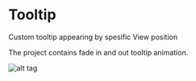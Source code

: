 # Tooltip
Custom tooltip appearing by spesific View position

The project contains fade in and out tooltip animation.


![alt tag](https://github.com/motis10/Tooltip/raw/master/Screenshot_20161001-024132.png)
